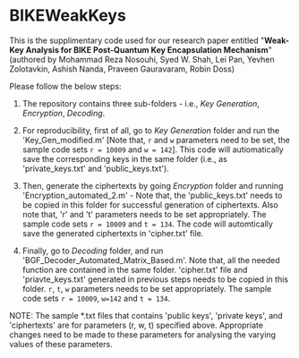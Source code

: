# BIKEWeakKeys

This is the supplimentary code used for our research paper entitled "**Weak-Key Analysis for BIKE Post-Quantum Key Encapsulation Mechanism**" (authored by Mohammad Reza Nosouhi, Syed W. Shah, Lei Pan, Yevhen Zolotavkin, Ashish Nanda, Praveen Gauravaram, Robin Doss)

Please follow the below steps:

1. The repository contains three sub-folders - i.e., _Key Generation_, _Encryption_, _Decoding_.

2. For reproducibility, first of all, go to _Key Generation_ folder and run the 'Key_Gen_modified.m' [Note that, `r` and `w` parameters need to be set, the sample code sets `r = 10009` and `w = 142`]. This code will autiomatically save the corresponding keys in the same folder (i.e., as 'private_keys.txt' and 'public_keys.txt').

3. Then, generate the ciphertexts by going _Encryption_ folder and running 'Encryption_automated_2.m' - Note that, the 'public_keys.txt' needs to be copied in this folder for successful generation of ciphertexts. Also note that, 'r' and 't' parameters needs to be set appropriately. The sample code sets `r = 10009` and `t = 134`. The code will automtically save the generated ciphertexts in 'cipher.txt' file.

4. Finally, go to _Decoding_ folder, and run 'BGF_Decoder_Automated_Matrix_Based.m'. Note that, all the needed function are contained in the same folder. 'cipher.txt' file and 'priavte_keys.txt' generated in previous steps needs to be copied in this folder. `r`, `t`, `w` parameters needs to be set appropriately. The sample code
sets `r = 10009`, `w=142` and `t = 134`.


NOTE: The sample *.txt files that contains 'public keys', 'private keys', and 'ciphertexts' are for parameters (r, w, t) specified above. Appropriate changes need to be made to these parameters for analysing the varying values of these parameters. 
